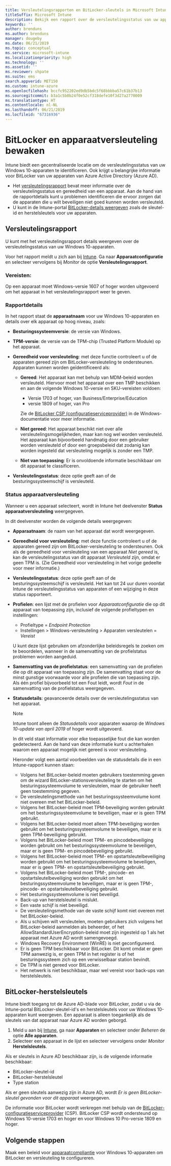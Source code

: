 ```yaml
---
title: Versleutelingsrapporten en BitLocker-sleutels in Microsoft Intune
titleSuffix: Microsoft Intune
description: Bekijk een rapport over de versleutelingsstatus van uw apparaten en krijg toegang tot BitLocker-herstelsleutels via de Microsoft Intune-portal.
keywords: ''
author: brenduns
ms.author: brenduns
manager: dougeby
ms.date: 06/21/2019
ms.topic: conceptual
ms.service: microsoft-intune
ms.localizationpriority: high
ms.technology: ''
ms.assetid: ''
ms.reviewer: shpate
ms.suite: ems
search.appverid: MET150
ms.custom: intune-azure
ms.openlocfilehash: bccfc952202ed9db5bdc5f68bbbba57c61b37b13
ms.sourcegitcommit: b3a1c5b0b24f0e52cf318defe10f3d27a2770009
ms.translationtype: HT
ms.contentlocale: nl-NL
ms.lasthandoff: 06/21/2019
ms.locfileid: "67316936"
---
```

# <a name="monitor-bitlocker-and-device-encryption"></a>BitLocker en apparaatversleuteling bewaken  
Intune biedt een gecentraliseerde locatie om de versleutelingsstatus van uw Windows 10-apparaten te identificeren. Ook krijgt u belangrijke informatie voor BitLocker van uw apparaten van Azure Active Directory (Azure AD).  

- Het [versleutelingsrapport](#encryption-report) bevat meer informatie over de versleutelingsstatus en gereedheid van een apparaat. Aan de hand van de rapportdetails kunt u problemen identificeren die ervoor zorgen dat de apparaten die u wilt beveiligen niet goed kunnen worden versleuteld.  
- U kunt in de Intune-portal [BitLocker-details weergeven](#bitlocker-recovery-keys) zoals de sleutel-id en herstelsleutels voor uw apparaten.  

## <a name="encryption-report"></a>Versleutelingsrapport
U kunt met het versleutelingsrapport details weergeven over de versleutelingsstatus van uw Windows 10-apparaten.  

Voor het rapport meldt u zich aan bij [Intune](https://aka.ms/intuneportal). Ga naar **Apparaatconfiguratie** en selecteer vervolgens bij *Monitor* de optie **Versleutelingsrapport**.  

### <a name="prerequisites"></a>Vereisten:
Op een apparaat moet Windows-versie 1607 of hoger worden uitgevoerd om het apparaat in het versleutelingsrapport weer te geven.  

### <a name="report-details"></a>Rapportdetails
In het rapport staat de **apparaatnaam** voor uw Windows 10-apparaten en details over elk apparaat op hoog niveau, zoals:  
- **Besturingssysteemversie**: de versie van Windows.  
- **TPM-versie**: de versie van de TPM-chip (Trusted Platform Module) op het apparaat.  
- **Gereedheid voor versleuteling**: met deze functie controleert u of de apparaten gereed zijn om BitLocker-versleuteling te ondersteunen. Apparaten kunnen worden geïdentificeerd als:
  - **Gereed**: Het apparaat kan met behulp van MDM-beleid worden versleuteld. Hiervoor moet het apparaat over een TMP beschikken en aan de volgende Windows 10-versie en SKU-vereisten voldoen:
    - Versie 1703 of hoger, van Business/Enterprise/Education
    - versie 1809 of hoger, van Pro  
  
    Zie de [BitLocker CSP (configuratieserviceprovider)](https://docs.microsoft.com/windows/client-management/mdm/bitlocker-csp) in de Windows-documentatie voor meer informatie.  

  - **Niet gereed**: Het apparaat beschikt niet over alle versleutelingsmogelijkheden, maar kan nog wel worden versleuteld. Het apparaat kan bijvoorbeeld handmatig door een gebruiker worden versleuteld of door een groepsbeleid dat zodanig kan worden ingesteld dat versleuteling mogelijk is zonder een TMP.
  - **Niet van toepassing**: Er is onvoldoende informatie beschikbaar om dit apparaat te classificeren.  

- **Versleutelingsstatus**: deze optie geeft aan of de besturingssysteemschijf is versleuteld. 


### <a name="device-encryption-status"></a>Status apparaatversleuteling
Wanneer u een apparaat selecteert, wordt in Intune het deelvenster **Status apparaatversleuteling** weergegeven.

In dit deelvenster worden de volgende details weergegeven:  
- **Apparaatnaam**: de naam van het apparaat dat wordt weergegeven.  
- **Gereedheid voor versleuteling**: met deze functie controleert u of de apparaten gereed zijn om BitLocker-versleuteling te ondersteunen. Ook als de gereedheid voor versleuteling van een apparaat *Niet gereed* is, kan de versleutelingsstatus van dit apparaat *Versleuteld* zijn, omdat er geen TPM is. (Zie Gereedheid voor versleuteling in het vorige gedeelte voor meer informatie.)
- **Versleutelingsstatus**: deze optie geeft aan of de besturingssysteemschijf is versleuteld. Het kan tot 24 uur duren voordat Intune de versleutelingsstatus van apparaten of een wijziging in deze status rapporteert.  
- **Profielen**: een lijst met de profielen voor *Apparaatconfiguratie* die op dit apparaat van toepassing zijn, inclusief de volgende profieltypen en instellingen:  
  - Profieltype = *Endpoint Protection*  
  - Instellingen > Windows-versleuteling > Apparaten versleutelen = *Vereist*  

  U kunt deze lijst gebruiken om afzonderlijke beleidsregels te zoeken om te beoordelen, wanneer in de samenvatting van de profielstatus problemen worden aangeduid.  

- **Samenvatting van de profielstatus**: een samenvatting van de profielen die op dit apparaat van toepassing zijn. De samenvatting staat voor de minst gunstige voorwaarde voor alle profielen die van toepassing zijn. Als één profiel bijvoorbeeld tot een Fout leidt, wordt *Fout* in de samenvatting van de profielstatus weergegeven.  
- **Statusdetails**: geavanceerde details over de versleutelingsstatus van het apparaat. 
  > [!NOTE]  
  > Intune toont alleen de *Statusdetails* voor apparaten waarop de *Windows 10-update van april 2019* of hoger wordt uitgevoerd.
  
  In dit veld staat informatie voor elke toepasselijke fout die kan worden gedetecteerd. Aan de hand van deze informatie kunt u achterhalen waarom een apparaat mogelijk niet gereed is voor versleuteling.  

  Hieronder volgt een aantal voorbeelden van de statusdetails die in een Intune-rapport kunnen staan:  

   - Volgens het BitLocker-beleid moeten gebruikers toestemming geven om de wizard BitLocker-stationsversleuteling te starten om het besturingssysteemvolume te versleutelen, maar de gebruiker heeft geen toestemming gegeven.  
   - De versleutelingsmethode van het besturingssysteemvolume komt niet overeen met het BitLocker-beleid.  
   - Volgens het BitLocker-beleid moet TPM-beveiliging worden gebruikt om het besturingssysteemvolume te beveiligen, maar er is geen TPM gebruikt.  
   - Volgens het BitLocker-beleid moet alleen TPM-beveiliging worden gebruikt om het besturingssysteemvolume te beveiligen, maar er is geen TPM-beveiliging gebruikt.  
   - Volgens het BitLocker-beleid moet TPM- en pincodebeveiliging worden gebruikt om het besturingssysteemvolume te beveiligen, maar er is geen TPM- en pincodebeveiliging gebruikt.  
   - Volgens het BitLocker-beleid moet TPM- en opstartsleutelbeveiliging worden gebruikt om het besturingssysteemvolume te beveiligen, maar er is geen TPM- en opstartsleutelbeveiliging gebruikt.  
   - Volgens het BitLocker-beleid moet TPM-, pincode- en opstartsleutelbeveiliging worden gebruikt om het besturingssysteemvolume te beveiligen, maar er is geen TPM-, pincode- en opstartsleutelbeveiliging gebruikt.  
   - Het besturingssysteemvolume is niet beveiligd.  
   - Back-up van herstelsleutel is mislukt.  
   - Een vaste schijf is niet beveiligd.  
   - De versleutelingsmethode van de vaste schijf komt niet overeen met het BitLocker-beleid.  
   - Als u schijven wilt versleutelen, moeten gebruikers zich volgens het BitLocker-beleid aanmelden als beheerder, of het AllowStandardUserEncryption-beleid moet zijn ingesteld op 1 als het apparaat met Azure AD wordt samengevoegd.  
   - Windows Recovery Environment (WinRE) is niet geconfigureerd.  
   - Er is geen TPM beschikbaar voor BitLocker. Dit komt omdat er geen TPM aanwezig is, er geen TPM in het register is of het besturingssysteem zich op een verwisselbaar station bevindt.  
   - De TPM is niet gereed voor BitLocker.  
   - Het netwerk is niet beschikbaar, maar wel vereist voor back-ups van herstelsleutels.  

## <a name="bitlocker-recovery-keys"></a>BitLocker-herstelsleutels
Intune biedt toegang tot de Azure AD-blade voor BitLocker, zodat u via de Intune-portal BitLocker-sleutel-id's en herstelsleutels voor uw Windows 10-apparaten kunt weergeven.  Een apparaat is alleen toegankelijk als de sleutels van dat apparaat naar Azure AD worden geborgd. 
1. Meld u aan bij [Intune](https://go.microsoft.com/fwlink/?linkid=2090973), ga naar **Apparaten** en selecteer onder *Beheren* de optie **Alle apparaten**.
2. Selecteer een apparaat in de lijst en selecteer vervolgens onder *Monitor* **Herstelsleutels**.  
  
Als er sleutels in Azure AD beschikbaar zijn, is de volgende informatie beschikbaar:
- BitLocker-sleutel-id
- BitLocker-herstelsleutel
- Type station  

Als er geen sleutels aanwezig zijn in Azure AD, wordt *Er is geen BitLocker-sleutel gevonden voor dit apparaat* weergegeven.  

De informatie voor BitLocker wordt verkregen met behulp van de [BitLocker-configuratieserviceprovider](https://docs.microsoft.com/windows/client-management/mdm/bitlocker-csp) (CSP). BitLocker CSP wordt ondersteund op Windows 10-versie 1703 en hoger en voor Windows 10 Pro-versie 1809 en hoger. 

## <a name="next-steps"></a>Volgende stappen
Maak een beleid voor [apparaatcompliantie](compliance-policy-create-windows.md) voor Windows 10-apparaten om BitLocker en versleuteling te configureren.
